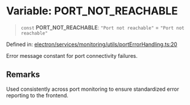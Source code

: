 # Variable: PORT\_NOT\_REACHABLE

> `const` **PORT\_NOT\_REACHABLE**: `"Port not reachable"` = `"Port not reachable"`

Defined in: [electron/services/monitoring/utils/portErrorHandling.ts:20](https://github.com/Nick2bad4u/Uptime-Watcher/blob/3cce0c3b352c8390536ca3c7399ece50a05faf18/electron/services/monitoring/utils/portErrorHandling.ts#L20)

Error message constant for port connectivity failures.

## Remarks

Used consistently across port monitoring to ensure standardized
error reporting to the frontend.
